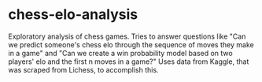 # chess-elo-analysis
Exploratory analysis of chess games. Tries to answer questions like "Can we predict someone's chess elo through the sequence of moves they make in a game" and "Can we create a win probability model based on two players' elo and the first n moves in a game?" Uses data from Kaggle, that was scraped from Lichess, to accomplish this.
